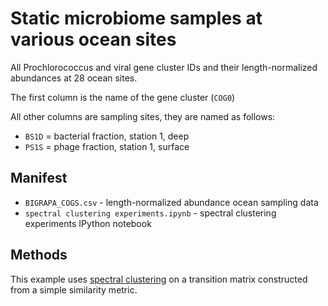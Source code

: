 # Static microbiome samples at various ocean sites

All Prochlorococcus and viral gene cluster IDs and their length-normalized abundances at 28 ocean sites.

The first column is the name of the gene cluster (`COG0`)

All other columns are sampling sites, they are named as follows:
* `BS1D` = bacterial fraction, station 1, deep
* `PS1S` = phage fraction, station 1, surface

## Manifest

* `BIGRAPA_COGS.csv` - length-normalized abundance ocean sampling data
* `spectral clustering experiments.ipynb` - spectral clustering experiments IPython notebook

## Methods

This example uses [spectral clustering](http://link.springer.com/article/10.1007/s11634-013-0134-6) on a transition matrix constructed from a simple similarity metric.
